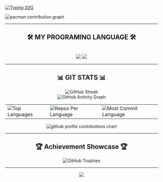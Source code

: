 <a href="https://git.io/typing-svg"><img src="https://readme-typing-svg.herokuapp.com?font=Fira+Code&pause=1000&color=000000&width=500&height=100&lines=Hi+%F0%9F%96%90%EF%B8%8F+There;I'm+Gusti+Tri+Prayoga;Fullstack+Development+%26+Frelance" alt="Typing SVG" /></a>

<picture>
  <source media="(prefers-color-scheme: dark)" srcset="https://raw.githubusercontent.com/gustitriprayoga/gustitriprayoga/output/pacman-contribution-graph-dark.svg">
  <source media="(prefers-color-scheme: light)" srcset="https://raw.githubusercontent.com/gustitriprayoga/gustitriprayoga/output/pacman-contribution-graph.svg">
  <img alt="pacman contribution graph" src="https://raw.githubusercontent.com/gustitriprayoga/gustitriprayoga/output/pacman-contribution-graph.svg">
</picture>


---
<h2 align="center">🛠️ MY PROGRAMING LANGUAGE 🛠️</h2>
<br/>
<div align="center">
    <img src="https://skillicons.dev/icons?i=bootstrap,html,php,css,vscode,github,git" />
    <img src="https://skillicons.dev/icons?i=nodejs,javascript,laravel,mongodb,mysql,blender" />
</div>

---
<h2 align="center">📊 GIT STATS 📊</h2>
<div align="center">
    <img src="https://streak-stats.demolab.com/?user=gustitriprayoga&theme=highcontrast&hide_border=true" alt="GitHub Streak" />
    <br>
    <img src="https://github-readme-activity-graph.vercel.app/graph?username=gustitriprayoga&custom_title=G%20GitHub%20Activity%20Graph&hide_border=true&border_radius=15&bg_color=000000&color=FFD700&line=1E90FF&point=1E90FF&area_color=000000&title_color=FFD700&area=true" alt="GitHub Activity Graph" />
    <br>
    <div align="center">
        <table>
            <tr>
                <td>
                    <img src="https://github-readme-stats.vercel.app/api/top-langs/?username=gustitriprayoga&hide=html&hide_border=true&layout=compact&langs_count=8&theme=highcontrast" alt="Top Languages">
                </td>
                <td>
                    <img src="https://github-profile-summary-cards.vercel.app/api/cards/repos-per-language?username=gustitriprayoga&theme=highcontrast&hide_border=true" alt="Repos Per Language">
                </td>
                <td>
                    <img src="https://github-profile-summary-cards.vercel.app/api/cards/most-commit-language?username=gustitriprayoga&theme=highcontrast&hide_border=true" alt="Most Commit Language">
                </td>
            </tr>
        </table>
    </div>
</div>

<p align="center" >
	<picture>
        <source media="(prefers-color-scheme: dark)"  srcset="https://raw.githubusercontent.com/<github_user>/<repository>/output-3d-contrib/night.svg" />
        <source media="(prefers-color-scheme: light)" srcset="https://raw.githubusercontent.com/<github_user>/<repository>/output-3d-contrib/day.svg" />
        <img alt="github profile contributions chart"    src="https://raw.githubusercontent.com/<github_user>/<repository>/output-3d-contrib/day.svg" />
	 </picture>
</p>

---

## <div align="center">🏆 **Achievement Showcase** 🏆</div>

<div align="center">
  <img src="https://github-profile-trophy.vercel.app/?username=Mocsid&theme=tokyonight&no-frame=true&no-bg=true&margin-w=4&column=7" alt="GitHub Trophies" />
</div>

---

<div align="center">
  <img src="https://capsule-render.vercel.app/api?type=waving&color=58a6ff&height=100&section=footer&text=Thanks%20for%20visiting!%20⭐&fontSize=16&fontColor=ffffff&animation=twinkling"/>
</div>
